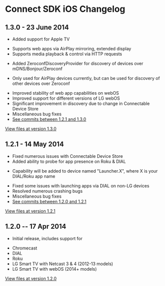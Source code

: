 # Connect SDK iOS Changelog

## 1.3.0 - 23 June 2014

- Added support for Apple TV
 + Supports web apps via AirPlay mirroring, extended display
 + Supports media playback & control via HTTP requests
- Added ZeroconfDiscoveryProvider for discovery of devices over mDNS/Bonjour/Zeroconf
 + Only used for AirPlay devices currently, but can be used for discovery of other devices over Zeroconf
- Improved stability of web app capabilities on webOS
- Improved support for different versions of LG webOS
- Significant improvement in discovery due to change in Connectable Device Store
- Miscellaneous bug fixes
- [See commits between 1.2.1 and 1.3.0](https://github.com/ConnectSDK/Connect-SDK-iOS/compare/1.2.1...1.3.0)

[View files at version 1.3.0](https://github.com/ConnectSDK/Connect-SDK-iOS/tree/1.3.0)

## 1.2.1 - 14 May 2014

- Fixed numerous issues with Connectable Device Store
- Added ability to probe for app presence on Roku & DIAL
 + Capability will be added to device named "Launcher.X", where X is your DIAL/Roku app name
- Fixed some issues with launching apps via DIAL on non-LG devices
- Resolved numerous crashing bugs
- Miscellaneous bug fixes
- [See commits between 1.2.0 and 1.2.1](https://github.com/ConnectSDK/Connect-SDK-iOS/compare/1.2.0...1.2.1)

[View files at version 1.2.1](https://github.com/ConnectSDK/Connect-SDK-iOS/tree/1.2.1)

## 1.2.0 -- 17 Apr 2014

- Initial release, includes support for
 + Chromecast
 + DIAL
 + Roku
 + LG Smart TV with Netcast 3 & 4 (2012-13 models)
 + LG Smart TV with webOS (2014+ models)

[View files at version 1.2.0](https://github.com/ConnectSDK/Connect-SDK-iOS/tree/1.2.0)
